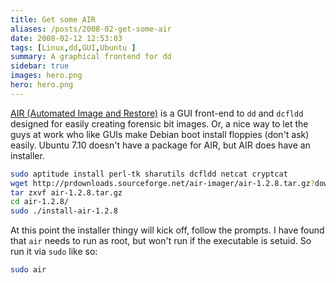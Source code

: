```yaml
---
title: Get some AIR
aliases: /posts/2008-02-get-some-air
date: 2008-02-12 12:53:03
tags: [Linux,dd,GUI,Ubuntu ]
summary: A graphical frontend for dd
sidebar: true
images: hero.png
hero: hero.png
---
```


[AIR (Automated Image and Restore)](http://air-imager.sourceforge.net/) is a
GUI front-end to `dd` and `dcfldd` designed for easily creating forensic bit
images. Or, a nice way to let the guys at work who like GUIs make Debian boot
install floppies (don't ask) easily. Ubuntu 7.10 doesn't have a package for AIR,
but AIR does have an installer.

```bash
sudo aptitude install perl-tk sharutils dcfldd netcat cryptcat
wget http://prdownloads.sourceforge.net/air-imager/air-1.2.8.tar.gz?download
tar zxvf air-1.2.8.tar.gz
cd air-1.2.8/
sudo ./install-air-1.2.8
```

At this point the installer thingy will kick off, follow the prompts. I have
found that `air` needs to run as root, but won't run if the executable is
setuid. So run it via `sudo` like so:

```bash
sudo air
```
